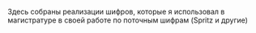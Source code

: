 Здесь собраны реализации шифров, которые я использовал в магистратуре в своей работе по поточным шифрам (Spritz и другие)
